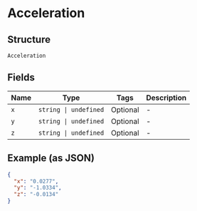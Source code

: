 
# Acceleration

## Structure

`Acceleration`

## Fields

| Name | Type | Tags | Description |
|  --- | --- | --- | --- |
| `x` | `string \| undefined` | Optional | - |
| `y` | `string \| undefined` | Optional | - |
| `z` | `string \| undefined` | Optional | - |

## Example (as JSON)

```json
{
  "x": "0.0277",
  "y": "-1.0334",
  "z": "-0.0134"
}
```

